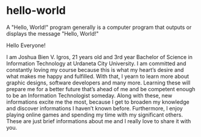 # hello-world
A "Hello, World!" program generally is a computer program that outputs or displays the message "Hello, World!"


Hello Everyone!



I am Joshua Bien V. Igros, 21 years old and 3rd year Bachelor of Science in Information Technology at Urdaneta City University. I am committed and constantly loving my course because this is what my heart’s desire and what makes me happy and fulfilled. With that, I yearn to learn more about graphic designs, software developers and many more. Learning these will prepare me for a better future that’s ahead of me and be competent enough to be an Information Technologist someday. Along with these, new informations excite me the most, because I get to broaden my knowledge and discover informations I haven’t known before. Furthermore, I enjoy playing online games and spending my time with my significant others. These are just brief informations about me and I really love to share it with you.
